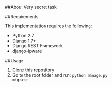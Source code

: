 ##About
Very secret task

##Requirements

This implementation requires the following:
* Python 2.7
* Django 1.7+
* Django REST Framework
* django-ipware

##Usage 
1. Clone this repository
2. Go to the root folder and run:
<code>python manage.py migrate</code>
